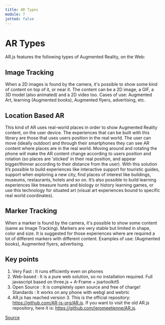 ```yaml
---
title: AR Types
module: 7
jotted: false
---
```


# AR Types

AR.js features the following types of Augmented Reality, on the Web:

## Image Tracking

When a 2D images is found by the camera, it's possible to show some kind of content on top of it, or near it. The content can be a 2D image, a GIF, a 3D model (also animated) and a 2D video too. Cases of use: Augmented Art, learning (Augmented books), Augmented flyers, advertising, etc.

## Location Based AR

This kind of AR uses real-world places in order to show Augmented Reality content, on the user device. The experiences that can be built with this library are those that uses users position in the real world. The user can move (ideally outdoor) and through their smartphones they can see AR content where places are in the real world. Moving around and rotating the phone will make the AR content change according to users position and rotation (so places are 'sticked' in their real position, and appear bigger/thinner according to their distance from the user). With this solution it’s possible to build experiences like interactive support for touristic guides, support when exploring a new city, find places of interest like buildings, museums, restaurants, hotels and so on. It’s also possible to build learning experiences like treasure hunts and biology or history learning games, or use this technology for situated art (visual art experiences bound to specific real world coordinates).

## Marker Tracking

When a marker is found by the camera, it's possible to show some content (same as Image Tracking). Markers are very stable but limited in shape, color and size. It is suggested for those experiences where are required a lot of different markers with different content. Examples of use: (Augmented books), Augmented flyers, advertising.

## Key points

1. Very Fast : It runs efficiently even on phones
2. Web-based : It is a pure web solution, so no installation required. Full javascript based on three.js + A-Frame + jsartoolkit5
3. Open Source : It is completely open source and free of charge!
Standards : It works on any phone with webgl and webrtc
4. AR.js has reached version 3. This is the official repository: https://github.com/AR-js-org/AR.js. If you want to visit the old AR.js repository, here it is: https://github.com/jeromeetienne/AR.js.

<a href="https://ar-js-org.github.io/AR.js-Docs/" target="_new">Source</a>